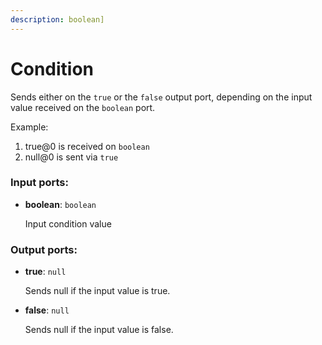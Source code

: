 ```yaml
---
description: boolean]
---
```


# Condition

Sends either on the `true` or the `false` output port, depending on the input value received on the `boolean` port.

Example:

1. true@0 is received on `boolean`
2. null@0 is sent via `true`

### Input ports:

* __boolean__: `boolean`

    Input condition value

### Output ports:

* __true__: `null`

    Sends null if the input value is true.


* __false__: `null`

    Sends null if the input value is false.

